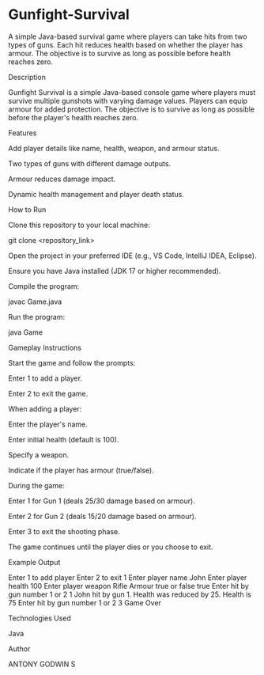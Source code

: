 # Gunfight-Survival
A simple Java-based survival game where players can take hits from two types of guns. Each hit reduces health based on whether the player has armour. The objective is to survive as long as possible before health reaches zero.


Description

Gunfight Survival is a simple Java-based console game where players must survive multiple gunshots with varying damage values. Players can equip armour for added protection. The objective is to survive as long as possible before the player's health reaches zero.

Features

Add player details like name, health, weapon, and armour status.

Two types of guns with different damage outputs.

Armour reduces damage impact.

Dynamic health management and player death status.

How to Run

Clone this repository to your local machine:

git clone <repository_link>

Open the project in your preferred IDE (e.g., VS Code, IntelliJ IDEA, Eclipse).

Ensure you have Java installed (JDK 17 or higher recommended).

Compile the program:

javac Game.java

Run the program:

java Game

Gameplay Instructions

Start the game and follow the prompts:

Enter 1 to add a player.

Enter 2 to exit the game.

When adding a player:

Enter the player's name.

Enter initial health (default is 100).

Specify a weapon.

Indicate if the player has armour (true/false).

During the game:

Enter 1 for Gun 1 (deals 25/30 damage based on armour).

Enter 2 for Gun 2 (deals 15/20 damage based on armour).

Enter 3 to exit the shooting phase.

The game continues until the player dies or you choose to exit.

Example Output

Enter 1 to add player
Enter 2 to exit
1
Enter player name
John
Enter player health
100
Enter player weapon
Rifle
Armour true or false
true
Enter hit by gun number 1 or 2
1
John hit by gun 1. Health was reduced by 25. Health is 75
Enter hit by gun number 1 or 2
3
Game Over

Technologies Used

Java

Author

ANTONY GODWIN S
